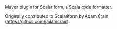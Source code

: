 Maven plugin for Scalariform, a Scala code formatter.

Originally contributed to Scalariform by Adam Crain (https://github.com/jadamcrain).
